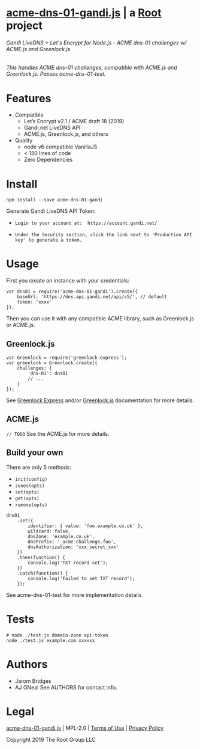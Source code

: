 # [acme-dns-01-gandi.js](https://git.rootprojects.org/root/acme-dns-01-gandi.js) | a [Root](https://rootprojects.org/) project

###### Gandi LiveDNS + Let's Encrypt for Node.js - ACME dns-01 challenges w/ ACME.js and Greenlock.js
###### This handles ACME dns-01 challenges, compatible with ACME.js and Greenlock.js. Passes acme-dns-01-test.

# Features
* Compatible
    * Let’s Encrypt v2.1 / ACME draft 18 (2019)
    * Gandi.net LiveDNS API
    * ACME.js, Greenlock.js, and others
* Quality
    * node v6 compatible VanillaJS
    * < 150 lines of code
    * Zero Dependencies
    
# Install
`npm install --save acme-dns-01-gandi`

Generate Gandi LiveDNS API Token:

*     Login to your account at:  https://account.gandi.net/
*     Under the Security section, click the link next to 'Production API key' to generate a token.

# Usage
First you create an instance with your credentials:

```
var dns01 = require('acme-dns-01-gandi').create({
	baseUrl: 'https://dns.api.gandi.net/api/v5/', // default
	token: 'xxxx'
});
```
Then you can use it with any compatible ACME library, such as Greenlock.js or ACME.js.

## Greenlock.js
```
var Greenlock = require('greenlock-express');
var greenlock = Greenlock.create({
	challenges: {
		'dns-01': dns01
		// ...
	}
});
```
See [Greenlock Express](https://git.rootprojects.org/root/greenlock-express.js) and/or [Greenlock.js](https://git.rootprojects.org/root/greenlock.js) documentation for more details.

## ACME.js
`// TODO`
See the ACME.js for more details.

## Build your own
There are only 5 methods:

* ```init(config)```
* ```zones(opts)```
* ```set(opts)```
* ```get(opts)```
* ```remove(opts)```

```
dns01
	.set({
		identifier: { value: 'foo.example.co.uk' },
		wildcard: false,
		dnsZone: 'example.co.uk',
		dnsPrefix: '_acme-challenge.foo',
		dnsAuthorization: 'xxx_secret_xxx'
	})
	.then(function() {
		console.log('TXT record set');
	})
	.catch(function() {
		console.log('Failed to set TXT record');
	});
```
See acme-dns-01-test for more implementation details.

# Tests
```
# node ./test.js domain-zone api-token
node ./test.js example.com xxxxxx
```
# Authors
* Jarom Bridges
* AJ ONeal
See AUTHORS for contact info.

# Legal
[acme-dns-01-gandi.js](https://git.coolaj86.com/coolaj86/acme-dns-01-gandi.js) | MPL-2.0 | [Terms of Use](https://therootcompany.com/legal/#terms) | [Privacy Policy](https://therootcompany.com/legal/#privacy)

Copyright 2019 The Root Group LLC